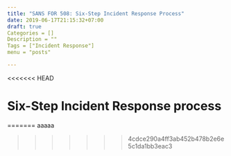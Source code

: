 ```yaml
---
title: "SANS FOR 508: Six-Step Incident Response Process"
date: 2019-06-17T21:15:32+07:00
draft: true
Categories = []
Description = ""
Tags = ["Incident Response"]
menu = "posts"

---
```


<<<<<<< HEAD
# Six-Step Incident Response process
=======
aaaaa
<!--stackedit_data:
eyJoaXN0b3J5IjpbNDY4MTY0NjA2XX0=
-->
>>>>>>> 4cdce290a4ff3ab452b478b2e6e5c1da1bb3eac3
<!--stackedit_data:
eyJoaXN0b3J5IjpbLTMxNjE1ODU3NF19
-->